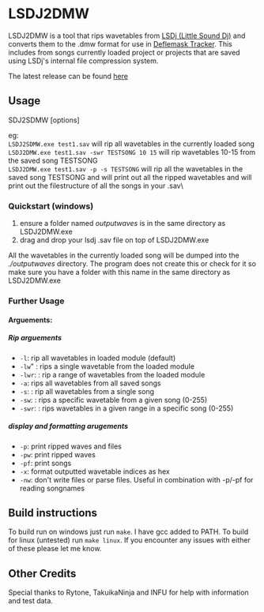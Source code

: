# LSDJ2DMW
LSDJ2DMW is a tool that rips wavetables from [LSDj (Little Sound Dj)](https://www.littlesounddj.com/) and converts them to the .dmw format for use in [Deflemask Tracker](https://deflemask.com/).
This includes from songs currently loaded project or projects that are saved using LSDj's internal file compression system.

The latest release can be found [here](https://github.com/Pegmode/LSDJ2DMW/releases)

## Usage
SDJ2SDMW <inputSavFilename> [options]
 
eg: \
`LSDJ2SDMW.exe test1.sav` will rip all wavetables in the currently loaded song\
`LSDJ2DMW.exe test1.sav -swr TESTSONG 10 15` will rip wavetables 10-15 from the saved song TESTSONG\
`LSDJ2DMW.exe test1.sav -p -s TESTSONG` will rip all the wavetables in the saved song TESTSONG and will print out all the ripped wavetables and will print out the filestructure of all the songs in your .sav\

### Quickstart (windows)
1. ensure a folder named *outputwaves* is in the same directory as LSDJ2DMW.exe
2. drag and drop your lsdj .sav file on top of LSDJ2DMW.exe

All the wavetables in the currently loaded song will be dumped into the *./outputwaves* directory. The program does not create this or check for it so make sure you have a folder with this name in the same directory as LSDJ2DMW.exe

### Further Usage
#### Arguements:
##### Rip arguements
* `-l`: rip all wavetables in loaded module (default)
* `-lw`" <wavenumber>: rips a single wavetable from the loaded module
* `-lwr`: <startWaveNumber>: rip a range of wavetables from the loaded module
* `-a`: rips all wavetables from all saved songs
* `-s`: <songname>: rip all wavetables from a single song
* `-sw`: <songname> <wavenumber>: rips a specific wavetable from a given song (0-255)
* `-swr`: <songname> <startWaveNumber> <endWaveNumber>: rips wavetables in a given range in a specific song (0-255)
##### display and formatting arugements
* `-p`: print ripped waves and files
* `-pw`: print ripped waves
* `-pf`: print songs
* `-x`: format outputted wavetable indices as hex
* `-nw`: don't write files or parse files. Useful in combination with -p/-pf for reading songnames

## Build instructions
To build run on windows just run `make`. I have gcc added to PATH. To build for linux (untested) run `make linux`. If you encounter any issues with either of these please let me know.

## Other Credits
Special thanks to Rytone, TakuikaNinja and INFU for help with information and test data.
